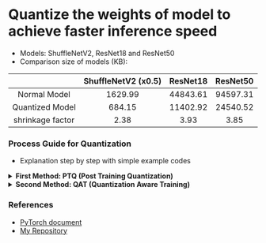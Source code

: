 # Quantize the weights of model to achieve faster inference speed

- Models: ShuffleNetV2, ResNet18 and ResNet50
- Comparison size of models (KB):

|                  | ShuffleNetV2 (x0.5) | ResNet18 | ResNet50 |
| :--------------: | :-----------------: | :------: | :------: |
|   Normal Model   |       1629.99       | 44843.61 | 94597.31 |
| Quantized Model |       684.15       | 11402.92 | 24540.52 |
| shrinkage factor |        2.38        |   3.93   |   3.85   |

### Process Guide for Quantization

- Explanation step by step with simple example codes

<details><summary> <b>First Method: PTQ (Post Training Quantization)</b> </summary>

```
step 1. Loading a model that include QuantStub() and DeQuantStub() from torch.quantization
```

```python
import torch.nn as nn
from torch.quantization import QuantStub, DeQuantStub

class Model(nn.Module):
    def __init__(self, model):
        self.model = model
        self.quant = QuantStub()
        self.dequant = DeQuantStub()

    def forward(self, x):
        x = self.quant(x)
        x = self.model(x)
        x = self.dequant(x)
        return x

model = Model()
```

```
step 2. Training model or loading pre-trained weight
```

```python
# training model
training(model, train_loader)

# OR loading pre-trained weight
model.load_state_dict(torch.load('pretrained_weight.pt'))
```

```
step 3. Fusing modules such as nn.Conv2d and nn.BatchNorm2d
```

```python
import torch

def fuse_modules(model):
    model = model.cpu()
    model.eval()
    modules = [
        ['conv1', 'bn1'],
    ]

    return torch.quantization.fuse_modules(model, modules)

fused_model = fuse_modules(model)
```

```
step 4. Preparing quantization for quantizable model with float32 bit
```

```python
import torch

def prepare_ptq(model, backend='x86'):
    model.train()
    model = model.cpu()
    model.qconfig = torch.quantization.get_default_qconfig(backend)
    return torch.quantization.prepare(model)

prepared_model = prepare_ptq(fused_model)
```

```
step 5. Data calibrilation
```

```python
import torch

def calibration(model, data_loader, device=torch.device('cpu')):
    model.eval()
    model = model.to(device)
    with torch.no_grad():
        for image, _ in data_loader:
            image = image.to(device)
            _ = model(image)

calibration(prepared_model)
```

```
step 6. Converting the weight from float32 to uint8 for model and saving the quantized weight
```

```python
import torch

def converting(model):
    model.eval()
    model = model.cpu()
    return torch.quantization.convert(model)

quantized_model = converting(prepared_model)
torch.save(quantized_model, './weights/quantized_weight.pt')
```

</details>

<details><summary> <b>Second Method: QAT (Quantization Aware Training)</b> </summary>

```
step 1. Building float32 model or loading pre-trained weight (This step is the same as the step 1 of the above first method (PTQ))
```

```python
import torch.nn as nn
from torch.quantization import QuantStub, DeQuantStub

class Model(nn.Module):
    def __init__(self, model):
        self.model = model
        self.quant = QuantStub()
        self.dequant = DeQuantStub()

    def forward(self, x):
        x = self.quant(x)
        x = self.model(x)
        x = self.dequant(x)
        return x

model = Model()
```

```
step 2. Setting training model for model and assigning to cpu device
```

```python
model.train()
model = model.cpu()
```

```
step 3. Fusing modules of model (This step is the same as the step 3 of the above first method (PTQ))
```

```python
import torch

def fuse_modules(model):
    model = model.cpu()

    modules = [
        ['conv1', 'bn1'],
    ]

    return torch.quantization.fuse_modules(model, modules)

fused_model = fuse_modules(model)
```

```
step 4. Setting qconfig and preparing quantization
```

```python
import torch

def prepare_qat(model, backend: str='x86'):
    model.train()
    model = model.cpu()
    model.qconfig = torch.quantization.get_default_qat_qconfig(backend)
    return torch.quantization.prepare_qat(model)

prepared_model = prepare_qat(fused_model)
```

```
step 5. Training model on GPU device (QAT step)
```

```python
training(model, train_loader, device=torch.device('cuda'))

```

```
step 6. Converting the weight from float32 to uint8 and saving the quantized weight
```

```python
import torch

def converting(model):
    model.eval()
    model = model.cpu()
    return torch.quantization.convert(model)

quantized_model = converting(model)
torch.save(quantized_model, './weights/quantized_weight.pt')
```

</details>

### References

- [PyTorch document](https://pytorch.org/docs/stable/quantization.html)
- [My Repository](https://github.com/Sangh0/Quantization)
